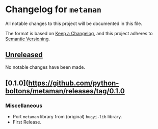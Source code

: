 # Changelog for `metaman`

All notable changes to this project will be documented in this file.

The format is based on [Keep a Changelog], and this project adheres to
[Semantic Versioning].

[Keep a Changelog]: https://keepachangelog.com/en/1.0.0/
[Semantic Versioning]: https://semver.org/


## [Unreleased](https://github.com/python-boltons/metaman/compare/0.1.0...HEAD)

No notable changes have been made.


## [0.1.0](https://github.com/python-boltons/metaman/releases/tag/0.1.0

### Miscellaneous

* Port `metaman` library from (original) `bugyi-lib` library.
* First Release.
